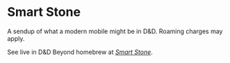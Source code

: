 # Smart Stone

A sendup of what a modern mobile might be in D&amp;D.
Roaming charges may apply.

See live in D&D Beyond homebrew at [_Smart
Stone_](https://www.dndbeyond.com/magic-items/9259731-smart-stone).
